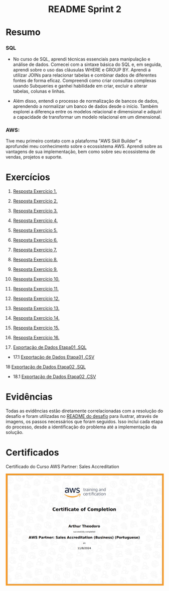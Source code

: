 <h1 align="center">README Sprint 2</h1>

# Resumo

### SQL
 - No curso de SQL, aprendi técnicas essenciais para manipulação e análise de dados. Comecei com a sintaxe básica do SQL e, em seguida, aprendi sobre o uso das cláusulas WHERE e GROUP BY. Aprendi a utilizar JOINs para relacionar tabelas e combinar dados de diferentes fontes de forma eficaz. Compreendi como criar consultas complexas usando Subqueries e ganhei habilidade em criar, excluir e alterar tabelas, colunas e linhas.

- Além disso, entendi o processo de normalização de bancos de dados, aprendendo a normalizar um banco de dados desde o início. Também explorei a diferença entre os modelos relacional e dimensional e adquiri a capacidade de transformar um modelo relacional em um dimensional.

### **AWS:** 
Tive meu primeiro contato com a plataforma "AWS Skill Builder" e aprofundei meu conhecimento sobre o ecossistema AWS. Aprendi sobre as vantagens de sua implementação, bem como sobre seu ecossistema de vendas, projetos e suporte.

###

# Exercícios


1. [Resposta Exercício 1.](./Exercicios/Exercicio1.sql)


2. [Resposta Exercício 2.](./Exercicios/Exercicio2.sql)

3. [Resposta Exercício 3.](./Exercicios/Exercicio3.sql)

4. [Resposta Exercício 4.](./Exercicios/Exercicio4.sql)

5. [Resposta Exercício 5.](./Exercicios/Exercicio5.sql)

6. [Resposta Exercício 6.](./Exercicios/Exercicio6.sql)

7. [Resposta Exercício 7.](./Exercicios/Exercicio7.sql)

8. [Resposta Exercício 8.](./Exercicios/Exercicio8.sql)

9. [Resposta Exercício 9.](./Exercicios/Exercicio9.sql)

10. [Resposta Exercício 10.](./Exercicios/Exercicio10.sql)

11. [Resposta Exercício 11.](./Exercicios/Exercicio11.sql)

12. [Resposta Exercício 12.](./Exercicios/Exercicio12.sql)

13. [Resposta Exercício 13.](./Exercicios/Exercicio13.sql)

14. [Resposta Exercício 14.](./Exercicios/Exercicio14.sql)

15. [Resposta Exercício 15.](./Exercicios/Exercicio15.sql)

16. [Resposta Exercício 16.](./Exercicios/Exercicio16.sql)

17. [Exportação de Dados Etapa01 .SQL](./Exercicios/Exportacao-de-Dados/Etapa01.sql)
- 17.1 [Exportação de Dados Etapa01 .CSV](./Exercicios/Exportacao-de-Dados/Etapa01.csv)

18 [Exportação de Dados Etapa02 .SQL](./Exercicios/Exportacao-de-Dados/Etapa02.sql)
- 18.1 [Exportação de Dados Etapa02 .CSV](./Exercicios/Exportacao-de-Dados/Etapa02.csv)

###

# Evidências


Todas as evidências estão diretamente correlacionadas com a resolução do desafio e foram utilizadas no [README do desafio](./Desafio/README.md) para ilustrar, através de imagens, os passos necessários que foram seguidos. Isso inclui cada etapa do processo, desde a identificação do problema até a implementação da solução.

###

# Certificados


Certificado do Curso AWS Partner: Sales Accreditation

![Curso AWS Partner](./Certificados/CertificadoAWS.png)


